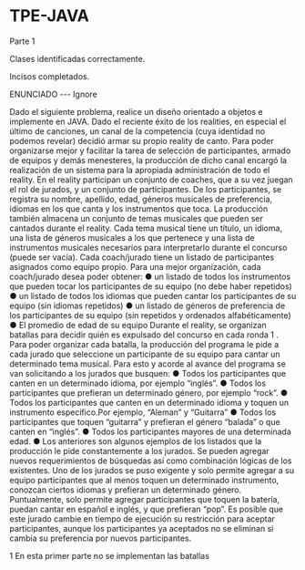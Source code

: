 # TPE-JAVA

Parte 1

Clases identificadas correctamente. 

Incisos completados.


ENUNCIADO --- Ignore

Dado el siguiente problema, realice un diseño orientado a objetos e implemente en JAVA.
Dado el reciente éxito de los realities, en especial el último de canciones, un
canal de la competencia (cuya identidad no podemos revelar) decidió armar su
propio reality de canto. Para poder organizarse mejor y facilitar la tarea de
selección de participantes, armado de equipos y demás menesteres, la
producción de dicho canal encargó la realización de un sistema para la
apropiada administración de todo el reality.
En el reality participan un conjunto de coaches, que a su vez juegan el rol de
jurados, y un conjunto de participantes. De los participantes, se registra su
nombre, apellido, edad, géneros musicales de preferencia, idiomas en los que
canta y los instrumentos que toca. La producción también almacena un
conjunto de temas musicales que pueden ser cantados durante el reality. Cada
tema musical tiene un título, un idioma, una lista de géneros musicales a los que pertenece y una
lista de instrumentos musicales necesarios para interpretarlo durante el concurso (puede ser vacía).
Cada coach/jurado tiene un listado de participantes asignados como equipo propio. Para una mejor
organización, cada coach/jurado desea poder obtener:
● un listado de todos los instrumentos que pueden tocar los participantes de su equipo (no
debe haber repetidos)
● un listado de todos los idiomas que pueden cantar los participantes de su equipo (sin idiomas
repetidos)
● un listado de géneros de preferencia de los participantes de su equipo (sin repetidos y
ordenados alfabéticamente)
● El promedio de edad de su equipo
Durante el reality, se organizan batallas para decidir quién es expulsado del concurso en cada ronda
1
.
Para poder organizar cada batalla, la producción del programa le pide a cada jurado que seleccione
un participante de su equipo para cantar un determinado tema musical. Para esto y acorde al avance
del programa se van solicitando a los jurados que busquen:
● Todos los participantes que canten en un determinado idioma, por ejemplo “inglés”.
● Todos los participantes que prefieran un determinado género, por ejemplo “rock”.
● Todos los participantes que canten en un determinado idioma y toquen un instrumento
específico.Por ejemplo, “Aleman” y “Guitarra”
● Todos los participantes que toquen “guitarra” y prefieran el género “balada” o que canten en
“inglés”.
● Todos los participantes mayores de una determinada edad.
● Los anteriores son algunos ejemplos de los listados que la producción le pide
constantemente a los jurados. Se pueden agregar nuevos requerimientos de búsquedas así
como combinación lógicas de los existentes.
Uno de los jurados se puso exigente y solo permite agregar a su equipo participantes que al menos
toquen un determinado instrumento, conozcan ciertos idiomas y prefieran un determinado género.
Puntualmente, solo permite agregar participantes que toquen la batería, puedan cantar en español e
inglés, y que prefieran “pop”. Es posible que este jurado cambie en tiempo de ejecución su
restricción para aceptar participantes, aunque los participantes ya aceptados no se eliminan si
cambia su preferencia por nuevos participantes.

1 En esta primer parte no se implementan las batallas
